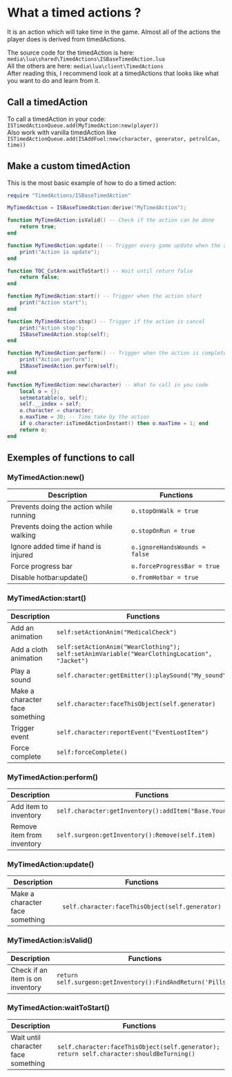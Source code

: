# What a timed actions ?
It is an action which will take time in the game. Almost all of the actions the player does is derived from timedActions.

The source code for the timedAction is here: `media\lua\shared\TimedActions\ISBaseTimedAction.lua`  
All the others are here: `media\lua\client\TimedActions`  
After reading this, I recommend look at a timedActions that looks like what you want to do and learn from it.

## Call a timedAction
To call a timedAction in your code: `ISTimedActionQueue.add(MyTimedAction:new(player))`  
Also work with vanilla timedAction like `ISTimedActionQueue.add(ISAddFuel:new(character, generator, petrolCan, time))`  


## Make a custom timedAction
This is the most basic example of how to do a timed action:
```lua
require "TimedActions/ISBaseTimedAction"

MyTimedAction = ISBaseTimedAction:derive("MyTimedAction");

function MyTimedAction:isValid() -- Check if the action can be done
    return true;
end

function MyTimedAction:update() -- Trigger every game update when the action is perform
    print("Action is update");
end

function TOC_CutArm:waitToStart() -- Wait until return false
    return false;
end

function MyTimedAction:start() -- Trigger when the action start
    print("Action start");
end

function MyTimedAction:stop() -- Trigger if the action is cancel
    print("Action stop");
    ISBaseTimedAction.stop(self);
end

function MyTimedAction:perform() -- Trigger when the action is complete
    print("Action perform");
    ISBaseTimedAction.perform(self);
end

function MyTimedAction:new(character) -- What to call in you code
    local o = {};
    setmetatable(o, self);
    self.__index = self;
    o.character = character;
    o.maxTime = 30; -- Time take by the action
    if o.character:isTimedActionInstant() then o.maxTime = 1; end
    return o;
end
```


## Exemples of functions to call

### MyTimedAction:new()
| Description  | Functions |
| ------------- | ------------- |
| Prevents doing the action while running  | `o.stopOnWalk = true` |
| Prevents doing the action while walking  | `o.stopOnRun = true`  |
| Ignore added time if hand is injured | `o.ignoreHandsWounds = false` |
| Force progress bar | `o.forceProgressBar = true` |
| Disable hotbar:update() | `o.fromHotbar = true` |


### MyTimedAction:start()
| Description  | Functions |
| ------------- | ------------- |
| Add an animation  | `self:setActionAnim("MedicalCheck")` |
| Add a cloth animation  | `self:setActionAnim("WearClothing"); self:setAnimVariable("WearClothingLocation", "Jacket")`  |
| Play a sound | `self.character:getEmitter():playSound("My_sound")` |
| Make a character face something | `self.character:faceThisObject(self.generator)` |
| Trigger event | `self.character:reportEvent("EventLootItem")` |
| Force complete | `self:forceComplete()` |


### MyTimedAction:perform()
| Description  | Functions |
| ------------- | ------------- |
| Add item to inventory | `self.character:getInventory():addItem("Base.YourItem")` |
| Remove item from inventory | `self.surgeon:getInventory():Remove(self.item)` |


### MyTimedAction:update()
| Description  | Functions |
| ------------- | ------------- |
| Make a character face something | `self.character:faceThisObject(self.generator)` |


### MyTimedAction:isValid()
| Description  | Functions |
| ------------- | ------------- |
| Check if an item is on inventory | `return self.surgeon:getInventory():FindAndReturn('Pills')` |


### MyTimedAction:waitToStart()
| Description  | Functions |
| ------------- | ------------- |
| Wait until character face something | `self.character:faceThisObject(self.generator); return self.character:shouldBeTurning()` |
